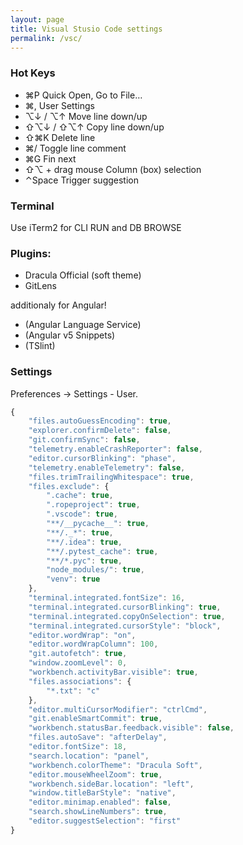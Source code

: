 ```yaml
---
layout: page
title: Visual Stusio Code settings
permalink: /vsc/
---
```


### Hot Keys

* ⌘P Quick Open, Go to File…
* ⌘, User Settings
* ⌥↓ / ⌥↑ Move line down/up
* ⇧⌥↓ / ⇧⌥↑ Copy line down/up
* ⇧⌘K Delete line
* ⌘/ Toggle line comment
* ⌘G Fin next
* ⇧⌥ + drag mouse Column (box) selection
* ⌃Space Trigger suggestion

### Terminal
Use iTerm2 for CLI RUN and DB BROWSE

### Plugins:

* Dracula Official (soft theme)
* GitLens

additionaly for Angular!
* (Angular Language Service)
* (Angular v5 Snippets)
* (TSlint)

### Settings

Preferences -> Settings - User.

```javascript
{
    "files.autoGuessEncoding": true,
    "explorer.confirmDelete": false,
    "git.confirmSync": false,
    "telemetry.enableCrashReporter": false,
    "editor.cursorBlinking": "phase",
    "telemetry.enableTelemetry": false,
    "files.trimTrailingWhitespace": true,
    "files.exclude": {
        ".cache": true,
        ".ropeproject": true,
        ".vscode": true,
        "**/__pycache__": true,
        "**/._*": true,
        "**/.idea": true,
        "**/.pytest_cache": true,
        "**/*.pyc": true,
        "node_modules/": true,
        "venv": true
    },
    "terminal.integrated.fontSize": 16,
    "terminal.integrated.cursorBlinking": true,
    "terminal.integrated.copyOnSelection": true,
    "terminal.integrated.cursorStyle": "block",
    "editor.wordWrap": "on",
    "editor.wordWrapColumn": 100,
    "git.autofetch": true,
    "window.zoomLevel": 0,
    "workbench.activityBar.visible": true,
    "files.associations": {
        "*.txt": "c"
    },
    "editor.multiCursorModifier": "ctrlCmd",
    "git.enableSmartCommit": true,
    "workbench.statusBar.feedback.visible": false,
    "files.autoSave": "afterDelay",
    "editor.fontSize": 18,
    "search.location": "panel",
    "workbench.colorTheme": "Dracula Soft",
    "editor.mouseWheelZoom": true,
    "workbench.sideBar.location": "left",
    "window.titleBarStyle": "native",
    "editor.minimap.enabled": false,
    "search.showLineNumbers": true,
    "editor.suggestSelection": "first"
}
```